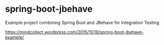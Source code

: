 # spring-boot-jbehave
Example project combining Spring Boot and JBehave for Integration Testing

https://mindcollect.wordpress.com/2015/11/19/spring-boot-jbehave-example/
